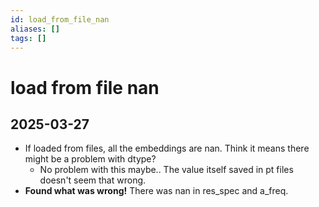```yaml
---
id: load_from_file_nan
aliases: []
tags: []
---
```


# load from file nan

## 2025-03-27
- If loaded from files, all the embeddings are nan. Think it means there might be a problem with dtype?
  - No problem with this maybe.. The value itself saved in pt files doesn't seem that wrong.
- **Found what was wrong!** There was nan in res_spec and a_freq.
